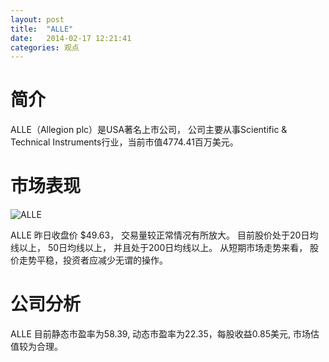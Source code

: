 ```yaml
---
layout: post
title:  "ALLE"
date:   2014-02-17 12:21:41
categories: 观点
---
```


# 简介
ALLE（Allegion plc）是USA著名上市公司，
公司主要从事Scientific & Technical Instruments行业，当前市值4774.41百万美元。

# 市场表现

![ALLE](http://finviz.com/chart.ashx?t=ALLE&ty=c&ta=1&p=d&s=l)

ALLE 昨日收盘价 $49.63，
交易量较正常情况有所放大。
目前股价处于20日均线以上，
50日均线以上，
并且处于200日均线以上。
从短期市场走势来看，
股价走势平稳，投资者应减少无谓的操作。

# 公司分析
ALLE 目前静态市盈率为58.39, 动态市盈率为22.35，每股收益0.85美元,
市场估值较为合理。

